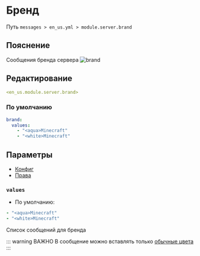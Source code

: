 # Бренд
Путь `messages > en_us.yml > module.server.brand`

## Пояснение
Сообщения бренда сервера
![brand](/brand.png)

## Редактирование
```yaml
<en_us.module.server.brand>
```

### По умолчанию
```yaml
brand:
  values:
    - "<aqua>Minecraft"
    - "<white>Minecraft"
```

## Параметры

- [Конфиг](/ru/config/module/server/brand/)
- [Права](/ru/permissions/module/server/brand/)

### `values`
- По умолчанию:
```yaml
- "<aqua>Minecraft"
- "<white>Minecraft"
```

Список сообщений для бренда

::: warning ВАЖНО
В сообщение можно вставлять только [обычные цвета](#доступные-цвета)
:::

<!--@include: @/ru/parts/color.md-->

